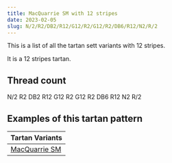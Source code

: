 ```yaml
---
title: MacQuarrie SM with 12 stripes
date: 2023-02-05
slug: N/2/R2/DB2/R12/G12/R2/G12/R2/DB6/R12/N2/R/2
---
```

This is a list of all the tartan sett variants with 12 stripes.

It is a 12 stripes tartan.


## Thread count
N/2 R2 DB2 R12 G12 R2 G12 R2 DB6 R12 N2 R/2

## Examples of this tartan pattern

| Tartan Variants |
|---------------|
| [MacQuarrie SM](/variants/n/2/r2/db2/r12/g12/r2/g12/r2/db6/r12/n2/r/2-db000064-g004c00-nd0d0d0-rc80000)||
